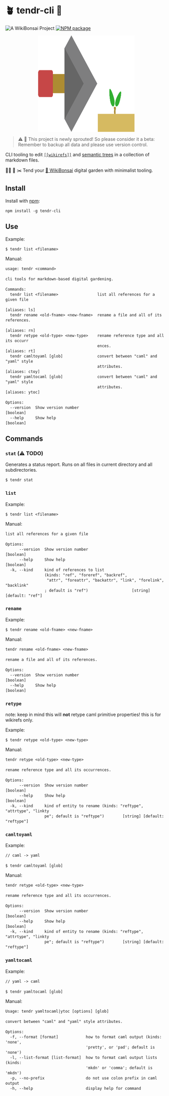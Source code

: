 # 🪴 tendr-cli 🎍

![[A WikiBonsai Project](https://github.com/wikibonsai/wikibonsai)](https://img.shields.io/badge/%F0%9F%8E%8B-A%20WikiBonsai%20Project-brightgreen)
[![NPM package](https://img.shields.io/npm/v/tendr-cli)](https://npmjs.org/package/tendr-cli)

<div style="width:100%; display: flex; justify-content: center;">
  <img src="./tendr.svg" width="300" height="300"/>
</div>

> ⚠️ 🌱 This project is newly sprouted! So please consider it a beta: Remember to backup all data and please use version control.

CLI tooling to edit [`[[wikirefs]]`](https://github.com/wikibonsai/wikirefs) and [semantic trees](https://github.com/wikibonsai/semtree) in a collection of markdown files.

🧑‍🌾 🚰 ✂️ Tend your [🎋 WikiBonsai](https://github.com/wikibonsai/wikibonsai) digital garden with minimalist tooling.

## Install

Install with [npm](https://docs.npmjs.com/cli/v9/commands/npm-install):

```
npm install -g tendr-cli
```

## Use

Example:

```
$ tendr list <filename>
```

Manual:

```
usage: tendr <command>

cli tools for markdown-based digital gardening.

Commands:
  tendr list <filename>                 list all references for a given file
                                                                   [aliases: ls]
  tendr rename <old-fname> <new-fname>  rename a file and all of its references.
                                                                   [aliases: rn]
  tendr retype <old-type> <new-type>    rename reference type and all its occurr
                                        ences.                     [aliases: rt]
  tendr camltoyaml [glob]               convert between "caml" and "yaml" style
                                        attributes.              [aliases: ctoy]
  tendr yamltocaml [glob]               convert between "caml" and "yaml" style
                                        attributes.              [aliases: ytoc]

Options:
  --version  Show version number                                       [boolean]
  --help     Show help                                                 [boolean]
```

## Commands

### `stat` (⚠️ TODO)

Generates a status report. Runs on all files in current directory and all subdirectories.

```
$ tendr stat
```

### `list`

Example:

```
$ tendr list <filename>
```

Manual:

```
list all references for a given file

Options:
      --version  Show version number                                   [boolean]
      --help     Show help                                             [boolean]
  -k, --kind     kind of references to list
                 (kinds: "ref", "foreref", "backref",
                  "attr", "foreattr", "backattr", "link", "forelink", "backlink"
                 ; default is "ref")                   [string] [default: "ref"]
```

### `rename`

Example:

```
$ tendr rename <old-fname> <new-fname>
```

Manual:

```
tendr rename <old-fname> <new-fname>

rename a file and all of its references.

Options:
  --version  Show version number                                       [boolean]
  --help     Show help                                                 [boolean]
```

### `retype`

note: keep in mind this will **not** retype caml primitive properties! this is for wikirefs only.

Example:

```
$ tendr retype <old-type> <new-type>
```

Manual:

```
tendr retype <old-type> <new-type>

rename reference type and all its occurrences.

Options:
      --version  Show version number                                   [boolean]
      --help     Show help                                             [boolean]
  -k, --kind     kind of entity to rename (kinds: "reftype", "attrtype", "linkty
                 pe"; default is "reftype")        [string] [default: "reftype"]
```

### `camltoyaml`

Example:

```
// caml -> yaml

$ tendr camltoyaml [glob]
```

Manual:

```
tendr retype <old-type> <new-type>

rename reference type and all its occurrences.

Options:
      --version  Show version number                                   [boolean]
      --help     Show help                                             [boolean]
  -k, --kind     kind of entity to rename (kinds: "reftype", "attrtype", "linkty
                 pe"; default is "reftype")        [string] [default: "reftype"]
```

### `yamltocaml`

Example:

```
// yaml -> caml

$ tendr yamltocaml [glob]
```

Manual:

```
Usage: tendr yamltocaml|ytoc [options] [glob]

convert between "caml" and "yaml" style attributes.

Options:
  -f, --format [format]            how to format caml output (kinds: 'none',
                                   'pretty', or 'pad'; default is 'none')
  -l, --list-format [list-format]  how to format caml output lists (kinds:
                                   'mkdn' or 'comma'; default is 'mkdn')
  -p, --no-prefix                  do not use colon prefix in caml output
  -h, --help                       display help for command
```
